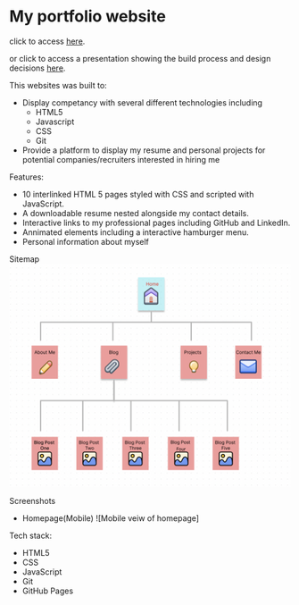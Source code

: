 # My portfolio website 

click to access <a href="">here</a>.

or click to access a presentation showing the build process and design decisions <a href="">here</a>.

This websites was built to:  

 - Display competancy with several different technologies including  
    - HTML5
    - Javascript
    - CSS
    - Git
- Provide a platform to display my resume and personal projects for potential companies/recruiters interested in hiring me

Features:  
 - 10 interlinked HTML 5 pages styled with CSS and scripted with JavaScript.
 - A downloadable resume nested alongside my contact details.
 - Interactive links to my professional pages including GitHub and LinkedIn.
 - Annimated elements including a interactive hamburger menu.
 - Personal information about myself

Sitemap
  ![Portfolio Website Sitemap](./docs/Sitemap.png)

Screenshots
 - Homepage(Mobile)
 ![Mobile veiw of homepage]

Tech stack:  
 - HTML5
 - CSS
 - JavaScript
 - Git
 - GitHub Pages

